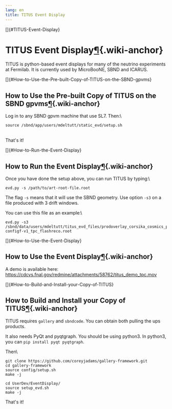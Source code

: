 ```yaml
---
lang: en
title: TITUS Event Display
---
```


[]{#TITUS-Event-Display}

TITUS Event Display[¶](#TITUS-Event-Display){.wiki-anchor}
==========================================================

TITUS is python-based event displays for many of the neutrino
experiments at Fermilab. It is currently used by MicroBooNE, SBND and
ICARUS.

[]{#How-to-Use-the-Pre-built-Copy-of-TITUS-on-the-SBND-gpvms}

How to Use the Pre-built Copy of TITUS on the SBND gpvms[¶](#How-to-Use-the-Pre-built-Copy-of-TITUS-on-the-SBND-gpvms){.wiki-anchor}
------------------------------------------------------------------------------------------------------------------------------------

Log in to any SBND gpvm machine that use SL7. Then:\

    source /sbnd/app/users/mdeltutt/static_evd/setup.sh

\
That\'s it!

[]{#How-to-Run-the-Event-Display}

How to Run the Event Display[¶](#How-to-Run-the-Event-Display){.wiki-anchor}
----------------------------------------------------------------------------

Once you have done the setup above, you can run TITUS by typing:\

    evd.py -s /path/to/art-root-file.root

The flag `-s` means that it will use the SBND geometry. Use option `-s3`
on a file produced with 3 drift windows.

You can use this file as an example:\

    evd.py -s3 /sbnd/data/users/mdeltutt/titus_evd_files/prodoverlay_corsika_cosmics_proton_genie_nu_spill_gsimple-configf-v1_tpc_flashreco.root

[]{#How-to-Use-the-Event-Display}

How to Use the Event Display[¶](#How-to-Use-the-Event-Display){.wiki-anchor}
----------------------------------------------------------------------------

A demo is available here:
<https://cdcvs.fnal.gov/redmine/attachments/58762/titus_demo_tpc.mov>

[]{#How-to-Build-and-Install-your-Copy-of-TITUS}

How to Build and Install your Copy of TITUS[¶](#How-to-Build-and-Install-your-Copy-of-TITUS){.wiki-anchor}
----------------------------------------------------------------------------------------------------------

TITUS requires `gallery` and `sbndcode`. You can obtain both pulling the
ups products.

It also needs PyQt and pyqtgraph. You should be using python3. In
python3, you can `pip install pyqt pyqtgraph`.

Then\

    git clone https://github.com/coreyjadams/gallery-framework.git
    cd gallery-framework
    source config/setup.sh
    make -j

    cd UserDev/EventDisplay/
    source setup_evd.sh
    make -j

That\'s it!
